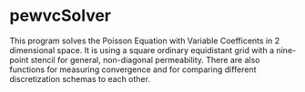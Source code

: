 # pewvcSolver
This program solves the Poisson Equation with Variable Coefficents in 2 dimensional space. It is using a square ordinary equidistant grid with a nine-point stencil for general, non-diagonal permeability. There are also functions for measuring convergence and for comparing different discretization schemas to each other.
